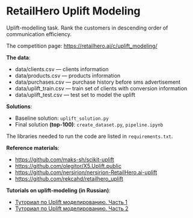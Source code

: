 RetailHero Uplift Modeling
==========================

Uplift-modelling task. Rank the customers in descending order of communication efficiency.

The competition page: https://retailhero.ai/c/uplift_modeling/

**The data**:
* data/clients.csv — clients information
* data/products.csv — products information
* data/purchases.csv — purchase history before sms advertisement
* data/uplift_train.csv — train set of clients with conversion information
* data/uplift_test.csv — test set to model the uplift

**Solutions**:
* Baseline solution: `uplift_solution.py`
* Final solution **(top-100)**: `create_dataset.py`, `pipeline.ipynb`

The libraries needed to run the code are listed in `requirements.txt`.

**Reference materials**:
* https://github.com/maks-sh/scikit-uplift
* https://github.com/olegitor/X5.Uplift.public
* https://github.com/nersirion/nersirion-RetailHero.ai-uplift
* https://github.com/rekcahd/retailhero_uplift

**Tutorials on uplift-modeling (in Russian)**:
* [Туториал по Uplift моделированию. Часть 1](https://datafest.us18.list-manage.com/track/click?u=acc56a45f4f4d03aa67f9cd69&id=105e33fc89&e=e9d30d7bbb)
* [Туториал по Uplift моделированию. Часть 2](https://datafest.us18.list-manage.com/track/click?u=acc56a45f4f4d03aa67f9cd69&id=dd31184da8&e=e9d30d7bbb)
